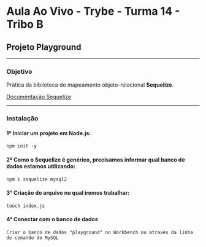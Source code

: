 # Aula Ao Vivo - Trybe - Turma 14 - Tribo B

## Projeto Playground
-----------------------

### **Objetivo**
Prática da biblioteca de mapeamento objeto-relacional **Sequelize**.

[Documentação Sequelize](https://sequelize.org/)

------------------------

### **Instalação**

#### 1º Iniciar um projeto em Node.js:
`npm init -y`

#### 2º Como o **Sequelize** é genérico, precisamos informar qual banco de dados estamos utilizando:
`npm i sequelize mysql2`

#### 3° Criação do arquivo no qual iremos trabalhar:
`touch index.js`

#### 4° Conectar com o banco de dados
`Criar o banco de dados "playground" no Workbench ou através da linha de comando do MySQL`